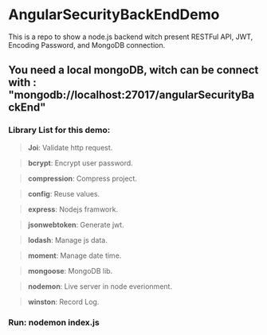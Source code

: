 # AngularSecurityBackEndDemo

This is a repo to show a node.js backend witch present RESTFul API, JWT, Encoding Password, and MongoDB connection.

## You need a local mongoDB, witch can be connect with : "mongodb://localhost:27017/angularSecurityBackEnd"

### Library List for this demo:

> **Joi**:          Validate http request.

> **bcrypt**:       Encrypt user password.

> **compression**:  Compress project.

> **config**:       Reuse values.

> **express**:      Nodejs framwork.

> **jsonwebtoken**: Generate jwt.

> **lodash**:       Manage js data.

> **moment**:       Manage date time.

> **mongoose**:     MongoDB lib.

> **nodemon**:      Live server in node everionment.

> **winston**:      Record Log.

### Run: nodemon index.js
